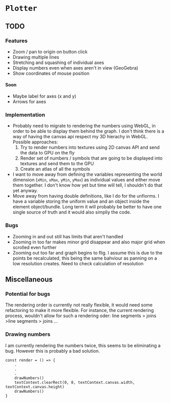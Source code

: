 # `Plotter`
## TODO 
### Features
- Zoom / pan to origin on button click
- Drawing multiple lines
- Stretching and squashing of individual axes
- Display numbers even when axes aren't in view (GeoGebra)
- Show coordinates of mouse position
#### Soon
- Maybe label for axes (x and y)
- Arrows for axes



### Implementation 
- Probably need to migrate to rendering the numbers using WebGL, in order to be able to display them behind the graph. I don't think there is a way of having the canvas api respect my 3D hierachy in WebGL.
Possible approaches:
    1. Try to render numbers into textures using 2D canvas API and send the data to GPU on the fly
    2. Render set of numbers / symbols that are going to be displayed into textures and send them to the GPU 
    3. Create an atlas of all the symbols
- I want to move away from defining the variables representing the world dimension (`xMin`, `xMax`, `yMin`, `yMax`) as individual values and either move them together. I don't know how yet but time will tell, I shouldn't do that yet anyway.
- Move away from having double definitions, like I do for the unfiorms. I have a variable storing the uniform value and an object inside the element object/bundle. Long term it will probably be better to have one single source of truth and it would also simpliy the code. 

### Bugs
- Zooming in and out still has limits that aren't handled
- Zooming in too far makes minor grid disappear and also major grid when scrolled even further
- Zooming out too far and graph begins to flig. I assume this is due to the points be recalculated, this being the same bahviour as panning on a low resolution creates. Need to check calculation of resolution 


## Miscellaneous 
### Potential for bugs
The rendering order is currently not really flexible, it would need some refactoring to make it more flexible. For instance, the current rendering process, wouldn't allow for such a rendering oder: line segments > joins >line segments > joins ...

### Drawing numbers
I am currently rendering the numbers twice, this seems to be eliminating a bug. However this is probably a bad solution.
```JS
const render = () => {
    .
    .
    .
    drawNumbers()
    textContext.clearRect(0, 0, textContext.canvas.width, textContext.canvas.height)
    drawNumbers()
}
```
